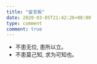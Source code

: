 ```yaml
---
title: "留言板"
date: 2020-03-05T21:42:26+08:00
type: comment
comment: true
---
```


- 不患无位, 患所以立。
- 不患莫己知, 求为可知也。
